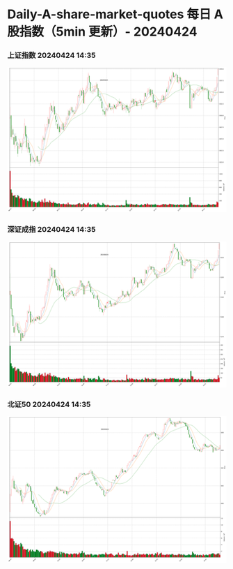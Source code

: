 
# Daily-A-share-market-quotes 每日 A 股指数（5min 更新）- 20240424

### 上证指数 20240424 14:35
![](./fig/2024/4/20240424-sh000001.png)

### 深证成指 20240424 14:35
![](./fig/2024/4/20240424-sz399001.png)

### 北证50 20240424 14:35
![](./fig/2024/4/20240424-bj899050.png)
